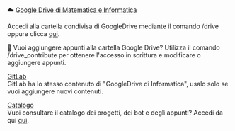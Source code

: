 ☁️  [Google Drive di Matematica e Informatica](https://cutt.ly/unict-dmi-drive)

Accedi alla cartella condivisa di GoogleDrive mediante il comando /drive oppure clicca [qui](https://cutt.ly/unict-dmi-drive).

📝 Vuoi aggiungere appunti alla cartella Google Drive? Utilizza il comando /drive\_contribute per ottenere l'accesso in scrittura e modificare o aggiungere appunti.

[GitLab](https://gitlab.com/UNICT-DMI)  
GitLab ha lo stesso contenuto di "GoogleDrive di Informatica", usalo solo se vuoi aggiungere nuovi contenuti.

[Catalogo](https://unict-dmi.github.io/git-catalogue/#/home)  
Vuoi consultare il catalogo dei progetti, dei bot e degli appunti? Accedi da qui [qui](https://unict-dmi.github.io/git-catalogue/#/home).
